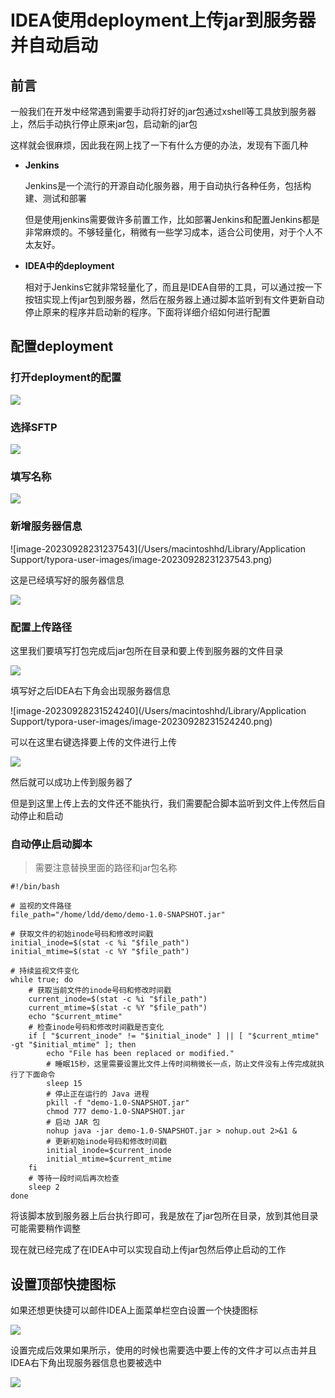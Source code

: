 # IDEA使用deployment上传jar到服务器并自动启动

## 前言

一般我们在开发中经常遇到需要手动将打好的jar包通过xshell等工具放到服务器上，然后手动执行停止原来jar包，启动新的jar包

这样就会很麻烦，因此我在网上找了一下有什么方便的办法，发现有下面几种

* **Jenkins**

  Jenkins是一个流行的开源自动化服务器，用于自动执行各种任务，包括构建、测试和部署

  但是使用jenkins需要做许多前置工作，比如部署Jenkins和配置Jenkins都是非常麻烦的。不够轻量化，稍微有一些学习成本，适合公司使用，对于个人不太友好。

* **IDEA中的deployment**

  相对于Jenkins它就非常轻量化了，而且是IDEA自带的工具，可以通过按一下按钮实现上传jar包到服务器，然后在服务器上通过脚本监听到有文件更新自动停止原来的程序并启动新的程序。下面将详细介绍如何进行配置

## 配置deployment

### 打开deployment的配置

![](https://picgo-1256570725.cos.ap-shanghai.myqcloud.com/20230928230708.png?imageSlim)

### 选择SFTP

![](https://picgo-1256570725.cos.ap-shanghai.myqcloud.com/20230928231024.png?imageSlim)



### 填写名称

![](https://picgo-1256570725.cos.ap-shanghai.myqcloud.com/20230928231142.png?imageSlim)

### 新增服务器信息

![image-20230928231237543](/Users/macintoshhd/Library/Application Support/typora-user-images/image-20230928231237543.png)

这是已经填写好的服务器信息

![](https://picgo-1256570725.cos.ap-shanghai.myqcloud.com/20230928231344.png?imageSlim)

### 配置上传路径

这里我们要填写打包完成后jar包所在目录和要上传到服务器的文件目录

![](https://picgo-1256570725.cos.ap-shanghai.myqcloud.com/20230928231715.png?imageSlim)

填写好之后IDEA右下角会出现服务器信息

![image-20230928231524240](/Users/macintoshhd/Library/Application Support/typora-user-images/image-20230928231524240.png)

可以在这里右键选择要上传的文件进行上传

![](https://picgo-1256570725.cos.ap-shanghai.myqcloud.com/20230928231841.png?imageSlim)

然后就可以成功上传到服务器了

但是到这里上传上去的文件还不能执行，我们需要配合脚本监听到文件上传然后自动停止和启动

### 自动停止启动脚本

> 需要注意替换里面的路径和jar包名称

```shell
#!/bin/bash

# 监视的文件路径
file_path="/home/ldd/demo/demo-1.0-SNAPSHOT.jar"

# 获取文件的初始inode号码和修改时间戳
initial_inode=$(stat -c %i "$file_path")
initial_mtime=$(stat -c %Y "$file_path")

# 持续监视文件变化
while true; do
    # 获取当前文件的inode号码和修改时间戳
    current_inode=$(stat -c %i "$file_path")
    current_mtime=$(stat -c %Y "$file_path")
    echo "$current_mtime"
    # 检查inode号码和修改时间戳是否变化
    if [ "$current_inode" != "$initial_inode" ] || [ "$current_mtime" -gt "$initial_mtime" ]; then
        echo "File has been replaced or modified."
        # 睡眠15秒，这里需要设置比文件上传时间稍微长一点，防止文件没有上传完成就执行了下面命令
        sleep 15
        # 停止正在运行的 Java 进程
        pkill -f "demo-1.0-SNAPSHOT.jar"
        chmod 777 demo-1.0-SNAPSHOT.jar
        # 启动 JAR 包
        nohup java -jar demo-1.0-SNAPSHOT.jar > nohup.out 2>&1 &
        # 更新初始inode号码和修改时间戳
        initial_inode=$current_inode
        initial_mtime=$current_mtime
    fi
    # 等待一段时间后再次检查
    sleep 2
done

```

将该脚本放到服务器上后台执行即可，我是放在了jar包所在目录，放到其他目录可能需要稍作调整

现在就已经完成了在IDEA中可以实现自动上传jar包然后停止启动的工作

## 设置顶部快捷图标

如果还想更快捷可以邮件IDEA上面菜单栏空白设置一个快捷图标

![](https://picgo-1256570725.cos.ap-shanghai.myqcloud.com/20230928232534.png?imageSlim)

设置完成后效果如果所示，使用的时候也需要选中要上传的文件才可以点击并且IDEA右下角出现服务器信息也要被选中

![](https://picgo-1256570725.cos.ap-shanghai.myqcloud.com/20230928232816.png?imageSlim)
